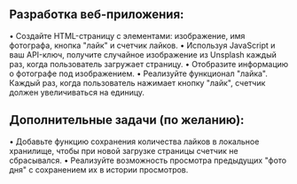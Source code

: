 ## Разработка веб-приложения:

• Создайте HTML-страницу с элементами: изображение, имя фотографа, кнопка "лайк" и счетчик лайков.
• Используя JavaScript и ваш API-ключ, получите случайное изображение из Unsplash каждый раз, когда пользователь загружает страницу.
• Отобразите информацию о фотографе под изображением.
• Реализуйте функционал "лайка". Каждый раз, когда пользователь нажимает кнопку "лайк", счетчик должен увеличиваться на единицу.

## Дополнительные задачи (по желанию):

• Добавьте функцию сохранения количества лайков в локальное хранилище, чтобы при новой загрузке страницы счетчик не сбрасывался.
• Реализуйте возможность просмотра предыдущих "фото дня" с сохранением их в истории просмотров.
